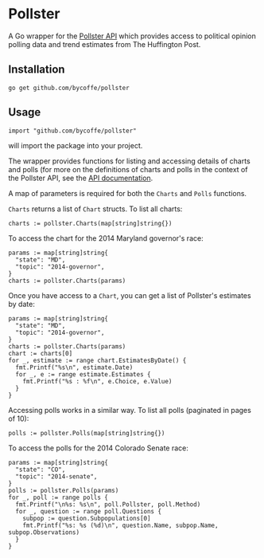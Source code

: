 # Pollster

A Go wrapper for the [Pollster API](http://elections.huffingtonpost.com/pollster/api) which provides access to political opinion polling data and trend estimates from The Huffington Post.

## Installation

    go get github.com/bycoffe/pollster

## Usage

    import "github.com/bycoffe/pollster"

will import the package into your project.

The wrapper provides functions for listing and accessing details of charts and polls (for more on the definitions of charts and polls in the context of the Pollster API, see the [API documentation](http://elections.huffingtonpost.com/pollster/api).

A map of parameters is required for both the `Charts` and `Polls` functions.

`Charts` returns a list of `Chart` structs. To list all charts:

    charts := pollster.Charts(map[string]string{})

To access the chart for the 2014 Maryland governor's race:

    params := map[string]string{
      "state": "MD",
      "topic": "2014-governor",
    }
    charts := pollster.Charts(params)

Once you have access to a `Chart`, you can get a list of Pollster's estimates by date:

    params := map[string]string{
      "state": "MD",
      "topic": "2014-governor",
    }
    charts := pollster.Charts(params)
    chart := charts[0]
    for _, estimate := range chart.EstimatesByDate() {
      fmt.Printf("%s\n", estimate.Date)
      for _, e := range estimate.Estimates {
        fmt.Printf("%s : %f\n", e.Choice, e.Value)
      }
    }

Accessing polls works in a similar way. To list all polls (paginated in pages of 10):

    polls := pollster.Polls(map[string]string{})

To access the polls for the 2014 Colorado Senate race:

    params := map[string]string{
      "state": "CO",
      "topic": "2014-senate",
    }
    polls := pollster.Polls(params)
    for _, poll := range polls {
      fmt.Printf("\n%s: %s\n", poll.Pollster, poll.Method)
      for _, question := range poll.Questions {
        subpop := question.Subpopulations[0]
        fmt.Printf("%s: %s (%d)\n", question.Name, subpop.Name, subpop.Observations)
      }
    }
